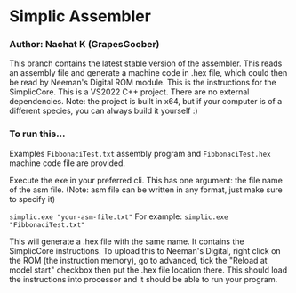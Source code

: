 # Simplic Assembler
### Author: Nachat K (GrapesGoober)
This branch contains the latest stable version of the assembler. This reads an assembly file and generate a machine code in .hex file, which could then be read by Neeman's Digital ROM module. This is the instructions for the SimplicCore. This is a VS2022 C++ project. There are no external dependencies. Note: the project is built in x64, but if your computer is of a different species, you can always build it yourself :)

### To run this...
Examples `FibbonaciTest.txt` assembly program and `FibbonaciTest.hex` machine code file are provided.

Execute the exe in your preferred cli. This has one argument: the file name of the asm file. (Note: asm file can be written in any format, just make sure to specify it)

`simplic.exe "your-asm-file.txt"`
For example: `simplic.exe "FibbonaciTest.txt"`

This will generate a .hex file with the same name. It contains the SimplicCore instructions. To upload this to Neeman's Digital, right click on the ROM (the instruction memory), go to advanced, tick the "Reload at model start" checkbox then put the .hex file location there. This should load the instructions into processor and it should be able to run your program.
